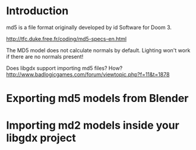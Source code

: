 # Introduction #

md5 is a file format originally developed by id Software for Doom 3.

http://tfc.duke.free.fr/coding/md5-specs-en.html


The MD5 model does not calculate normals by default. Lighting won't work if there are no normals present!


Does libgdx support importing md5 files? How?<br />
http://www.badlogicgames.com/forum/viewtopic.php?f=11&t=1878


# Exporting md5 models from Blender #


# Importing md2 models inside your libgdx project #